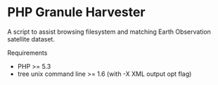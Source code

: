 PHP Granule Harvester
======================

A script to assist browsing filesystem and matching Earth Observation satellite dataset.

Requirements

 * PHP >= 5.3
 * tree unix command line >= 1.6 (with -X XML output opt flag)
